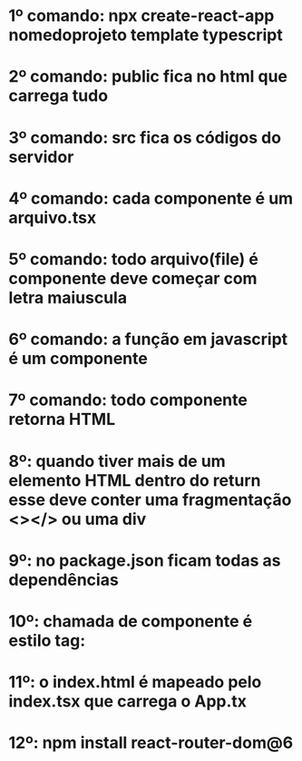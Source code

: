 # 1º comando: npx create-react-app nomedoprojeto template typescript
# 2º comando: public fica no html que carrega tudo
# 3º comando: src fica os códigos do servidor
# 4º comando: cada componente é um arquivo.tsx
# 5º comando: todo arquivo(file) é componente deve começar com letra maiuscula
# 6º comando: a função em javascript é um componente
# 7º comando: todo componente retorna HTML
# 8º: quando tiver mais de um elemento HTML dentro do return esse deve conter uma fragmentação  <></> ou uma div
# 9º: no package.json ficam todas as dependências
# 10º: chamada de componente é estilo tag: <Home/>
# 11º: o index.html é mapeado pelo index.tsx que carrega o App.tx
# 12º: npm install react-router-dom@6